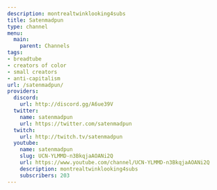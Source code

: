 ```yaml
---
description: montrealtwinklooking4subs
title: Satenmadpun
type: channel
menu:
  main:
    parent: Channels
tags:
- breadtube
- creators of color
- small creators
- anti-capitalism
url: /satenmadpun/
providers:
  discord:
    url: http://discord.gg/A6ue39V
  twitter:
    name: satenmadpun
    url: https://twitter.com/satenmadpun
  twitch:
    url: http://twitch.tv/satenmadpun
  youtube:
    name: satenmadpun
    slug: UCN-YLMMD-n3BkqjaAOANi2Q
    url: https://www.youtube.com/channel/UCN-YLMMD-n3BkqjaAOANi2Q
    description: montrealtwinklooking4subs
    subscribers: 203
---
```

